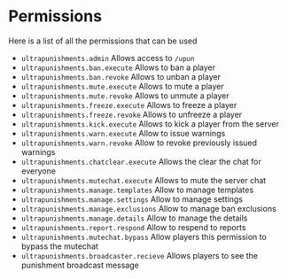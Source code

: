 # Permissions
Here is a list of all the permissions that can be used
<br>

* `ultrapunishments.admin`
  Allows access to `/upun`
* `ultrapunishments.ban.execute`
  Allows to ban a player
* `ultrapunishments.ban.revoke`
  Allows to unban a player
* `ultrapunishments.mute.execute`
  Allows to mute a player
* `ultrapunishments.mute.revoke`
  Allows to unmute a player
* `ultrapunishments.freeze.execute`
  Allows to freeze a player
* `ultrapunishments.freeze.revoke`
  Allows to unfreeze a player
* `ultrapunishments.kick.execute`
  Allows to kick a player from the server
* `ultrapunishments.warn.execute`
  Allow to issue warnings
* `ultrapunishments.warn.revoke`
  Allow to revoke previously issued warnings
* `ultrapunishments.chatclear.execute`
  Allows the clear the chat for everyone
* `ultrapunishments.mutechat.execute`
  Allows to mute the server chat
* `ultrapunishments.manage.templates`
  Allow to manage templates
* `ultrapunishments.manage.settings`
  Allow to manage settings
* `ultrapunishments.manage.exclusions`
  Allow to manage ban exclusions
* `ultrapunishments.manage.details`
  Allow to manage the details
* `ultrapunishments.report.respond`
  Allow to respend to reports
* `ultrapunishments.mutechat.bypass`
  Allow players this permission to bypass the mutechat
* `ultrapunishments.broadcaster.recieve`
  Allows players to see the punishment broadcast message
